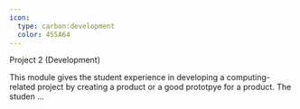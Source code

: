 ```yaml
---
icon:
  type: carbon:development
  color: 455A64
---
```

Project 2 (Development)

This module gives the student experience in developing a computing-related project by creating a product or a good prototpye for a product. The studen ... 
